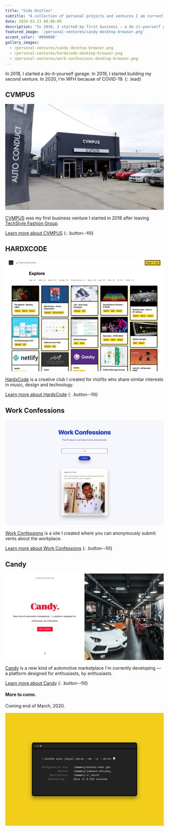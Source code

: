 ```yaml
---
title: "Side Hustles"
subtitle: "A collection of personal projects and ventures I am currently working on / have done in the past."
date: 2020-03-23 00:00:00
description: "In 2018, I started my first business — a do-it-yourself garage. In 2019, I started my second venture, Candy. In 2020, I'm WFH because of COVID-19."
featured_image: '/personal-ventures/candy-desktop-browser.png'
accent_color: '#000000'
gallery_images:
  - /personal-ventures/candy-desktop-browser.png
  - /personal-ventures/hardxcode-desktop-browser.png
  - /personal-ventures/work-confessions-desktop-browser.png
---
```


In 2018, I started a do-it-yourself garage. In 2019, I started building my second venture. In 2020, I'm WFH because of COVID-19.
{: .lead}

## CVMPUS

[![CVMPUS exterior](/images/projects/personal-ventures/cvmpus-after.jpg)](/blog/cvmpus)

[CVMPUS][url-cvmpus] was my first business venture I started in 2018 after leaving [TechStyle Fashion Group][url-techstyle].

[Learn more about CVMPUS](/blog/cvmpus)
{: .button--fill}

## HARDXCODE

[![HardxCode landing page](/images/projects/personal-ventures/hardxcode-desktop.png)](/blog/hardxcode)

[HardxCode][url-hardxcode] is a creative club I created for misfits who share similar interests in music, design and technology.

[Learn more about HardxCode](/blog/hardxcode)
{: .button--fill}

## Work Confessions

[![Work Confessions landing page](/images/projects/personal-ventures/work-confessions-landing-page.jpg)](/blog/work-confessions)

[Work Confessions][url-work-confessions] is a site I created where you can anonymously submit vents about the workplace.

[Learn more about Work Confessions](/blog/work-confessions)
{: .button--fill}

## Candy

[![Candy landing page](/images/projects/personal-ventures/candy-landing-page.jpg)](/blog/candy)

[Candy][url-candy] is a new kind of automotive marketplace I'm currently developing — a platform designed for enthusiasts, by enthusiasts.

[Learn more about Candy](/blog/candy)
{: .button--fill}

#### More to come.

Coming end of March, 2020.

![More to come](/images/projects/personal-ventures/terminally-thirsty.png)

[url-alexandra]: https://www.instagram.com/alexandralambros
[url-candy]: https://candymotor.co/
[url-cvmpus]: https://www.instagram.com/cvmpus
[url-github]: https://github.com/
[url-hardxcode]: https://hardxcode.cc
[url-jekyll]: https://jekyllrb.com/
[url-netlify]: https://www.netlify.com/
[url-sketch]: https://sketch.com
[url-squarespace]: https://www.squarespace.com/
[url-techstyle]: https://www.techstyle.com
[url-work-confessions]: https://confess.work/
